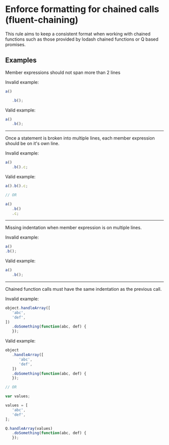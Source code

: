 # Enforce formatting for chained calls (fluent-chaining)

This rule aims to keep a consistent format when working
with chained functions such as those provided by lodash
chained functions or Q based promises.

## Examples

Member expressions should not span more than 2 lines

Invalid example:

```js
a()

   .b();
```

Valid example:

```js
a()
   .b();
```

---

Once a statement is broken into multiple lines,
each member expression should be on it's own line.

Invalid example:

```js
a()
   .b().c;
```

Valid example:

```js
a().b().c;

// OR

a()
   .b()
   .c;
```

---

Missing indentation when member expression is on multiple lines.

Invalid example:

```js
a()
.b();
```

Valid example:

```js
a()
   .b();
```

---

Chained function calls must have the same indentation as the previous call.

Invalid example:

```js
object.handleArray([
   'abc',
   'def',
])
   .doSomething(function(abc, def) {
   });
```

Valid example:

```js
object
   .handleArray([
      'abc',
      'def',
   ])
   .doSomething(function(abc, def) {
   });

// OR

var values;

values = [
   'abc',
   'def',
];

Q.handleArray(values)
   .doSomething(function(abc, def) {
   });
```
